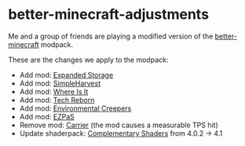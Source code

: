 # better-minecraft-adjustments

Me and a group of friends are playing a modified version of the [better-minecraft](https://www.curseforge.com/minecraft/modpacks/better-minecraft-fabric) modpack.

These are the changes we apply to the modpack:

- Add mod: [Expanded Storage](https://www.curseforge.com/minecraft/mc-mods/expanded-storage-fabric)
- Add mod: [SimpleHarvest](https://www.curseforge.com/minecraft/mc-mods/simplerharvest)
- Add mod: [Where Is It](https://www.curseforge.com/minecraft/mc-mods/where-is-it)
- Add mod: [Tech Reborn](https://www.curseforge.com/minecraft/mc-mods/techreborn)
- Add mod: [Environmental Creepers](https://www.curseforge.com/minecraft/mc-mods/environmental-creepers)
- Add mod: [EZPaS](https://www.curseforge.com/minecraft/mc-mods/ezpas)
- Remove mod: [Carrier](https://www.curseforge.com/minecraft/mc-mods/carrier) (the mod causes a measurable TPS hit)
- Update shaderpack: [Complementary Shaders](https://www.curseforge.com/minecraft/customization/complementary-shaders) from 4.0.2 -> 4.1
